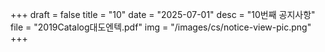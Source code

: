 +++
draft = false
title = "10"
date = "2025-07-01"
desc = "10번째 공지사항"
file = "2019Catalog대도엔텍.pdf"
img = "/images/cs/notice-view-pic.png"
+++
